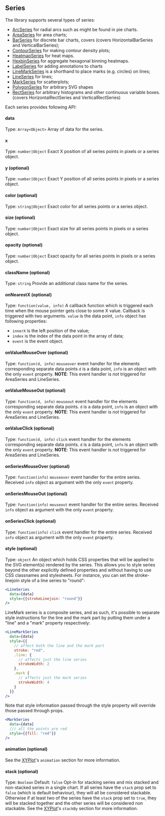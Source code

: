 ## Series

The library supports several types of series:

* [ArcSeries](arc-series.md) for radial arcs such as might be found in pie charts.
* [AreaSeries](area-series.md) for area charts;
* [BarSeries](bar-series.md) for discrete bar charts, covers (covers HorizontalBarSeries and VerticalBarSeries);
* [ContourSeries](contour-series.md) for making contour density plots;
* [HeatmapSeries](heatmap-series.md) for heat maps.
* [HexbinSeries](hexbin-series.md) for aggregate hexagonal binning heatmaps.
* [LabelSeries](label-series.md) for adding annotations to charts
* [LineMarkSeries](line-mark-series.md) is a shorthand to place marks (e.g. circles) on lines;
* [LineSeries](line-series.md) for lines;
* [MarkSeries](mark-series.md) for scatterplots;
* [PolygonSeries](polygon-series.md) for arbitrary SVG shapes
* [RectSeries](rect-series.md) for arbitrary histograms and other continuous variable boxes. (covers HorizontalRectSeries and VerticalRectSeries)

Each series provides following API:

#### data
Type: `Array<Object>`
Array of data for the series.

#### x
Type: `number|Object`
Exact X position of all series points in pixels or a series object.

#### y (optional)
Type: `number|Object`
Exact Y position of all series points in pixels or a series object.

#### color (optional)
Type: `string|Object`
Exact color for all series points or a series object.

#### size (optional)
Type: `number|Object`
Exact size for all series points in pixels or a series object.

#### opacity (optional)
Type: `number|Object`
Exact opacity for all series points in pixels or a series object.

#### className (optional)
Type: `string`
Provide an additional class name for the series.

#### onNearestX (optional)
Type: `function(value, info)`
A callback function which is triggered each time when the mouse pointer gets close to some X value.
Callback is triggered with two arguments. `value` is the data point, `info` object has following properties:
- `innerX` is the left position of the value;
- `index` is the index of the data point in the array of data;
- `event` is the event object.

#### onValueMouseOver (optional)
Type: `function(d, info)`
`mouseover` event handler for the elements corresponding separate data points `d` is a data point, `info` is an object with the only `event` property.
**NOTE**: This event handler is *not* triggered for AreaSeries and LineSeries.

#### onValueMouseOut (optional)
Type: `function(d, info)`
`mouseout` event handler for the elements corresponding separate data points. `d` is a data point, `info` is an object with the only `event` property.
**NOTE**: This event handler is *not* triggered for AreaSeries and LineSeries.

#### onValueClick (optional)
Type: `function(d, info)`
`click` event handler for the elements corresponding separate data points. `d` is a data point, `info` is an object with the only `event` property.
**NOTE**: This event handler is *not* triggered for AreaSeries and LineSeries.

#### onSeriesMouseOver (optional)
Type: `function(info)`
`mouseover` event handler for the entire series. Received `info` object as argument with the only `event` property.

#### onSeriesMouseOut (optional)
Type: `function(info)`
`mouseout` event handler for the entire series. Received `info` object as argument with the only `event` property.

#### onSeriesClick (optional)
Type: `function(info)`
`click` event handler for the entire series. Received `info` object as argument with the only `event` property.

#### style (optional)
Type: `object`
An object which holds CSS properties that will be applied to the SVG element(s) rendered by the series. This allows you to style series beyond the other explicitly defined properties and without having to use CSS classnames and stylesheets. For instance, you can set the stroke-linejoin style of a line series to "round":
```jsx
<LineSeries
  data={data}
  style={{strokeLinejoin: "round"}}
/>
```
LineMark series is a composite series, and as such, it's possible to separate style instructions for the line and the mark part by putting them under a "line" and a "mark" property respectively:

```jsx
<LineMarkSeries
  data={data}
  style={{
  	// affect both the line and the mark part
  	stroke: "red",
  	.line: {
  	  // affects just the line series
  	  strokeWidth: 2
  	},
  	.mark {
  	  // affects just the mark series
  	  strokeWidth: 4
  	}
  }}
/>
```

Note that style information passed through the style property will override those passed through props.
```jsx
<MarkSeries
  data={data}
  /// all the points are red
  style={{fill: "red"}}
/>
```

#### animation (optional)
See the [XYPlot](xy-plot.md)'s `animation` section for more information.

#### stack (optional)
Type: `Boolean`
Default: `false`
Opt-in for stacking series and mix stacked and non-stacked series in a single chart. If all series have the `stack` prop set to `false` (which is default behaviour), they will all be considered stackable. Otherwise if at least two of the series have the `stack` prop set to `true`, they will be stacked together and the other series will be considered non stackable.
See the [XYPlot](xy-plot.md)'s `stackBy` section for more information.
